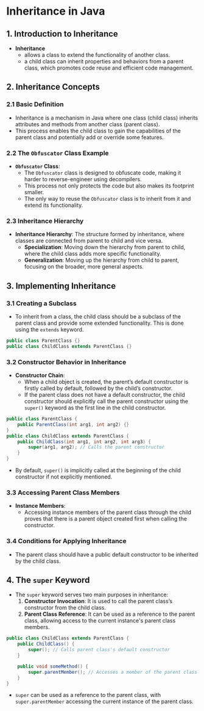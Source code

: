 # Inheritance in Java

## 1. Introduction to Inheritance

- **Inheritance**
  - allows a class to extend the functionality of another class.
  - a child class can inherit properties and behaviors from a parent class, which promotes code reuse and efficient code management.

## 2. Inheritance Concepts

### 2.1 Basic Definition

- Inheritance is a mechanism in Java where one class (child class) inherits attributes and methods from another class (parent class).
- This process enables the child class to gain the capabilities of the parent class and potentially add or override some features.

### 2.2 The `Obfuscator` Class Example

- **`Obfuscator` Class**:
  - The `Obfuscator` class is designed to obfuscate code, making it harder to reverse-engineer using decompilers.
  - This process not only protects the code but also makes its footprint smaller.
  - The only way to reuse the `Obfuscator` class is to inherit from it and extend its functionality.

### 2.3 Inheritance Hierarchy

- **Inheritance Hierarchy**: The structure formed by inheritance, where classes are connected from parent to child and vice versa.
  - **Specialization**: Moving down the hierarchy from parent to child, where the child class adds more specific functionality.
  - **Generalization**: Moving up the hierarchy from child to parent, focusing on the broader, more general aspects.

## 3. Implementing Inheritance

### 3.1 Creating a Subclass

- To inherit from a class, the child class should be a subclass of the parent class and provide some extended functionality. This is done using the `extends` keyword.

```java
public class ParentClass {}
public class ChildClass extends ParentClass {}
```

### 3.2 Constructor Behavior in Inheritance

- **Constructor Chain**:
  - When a child object is created, the parent’s default constructor is firstly called by default, followed by the child’s constructor.
  - If the parent class does not have a default constructor, the child constructor should explicitly call the parent constructor using the `super()` keyword as the first line in the child constructor.

```java
public class ParentClass {
    public ParentClass(int arg1, int arg2) {}
}
public class ChildClass extends ParentClass {
    public ChildClass(int arg1, int arg2, int arg3) {
        super(arg1, arg2); // Calls the parent constructor
    }
}
```

- By default, `super()` is implicitly called at the beginning of the child constructor if not explicitly mentioned.

### 3.3 Accessing Parent Class Members

- **Instance Members**:
  - Accessing instance members of the parent class through the child proves that there is a parent object created first when calling the constructor.

### 3.4 Conditions for Applying Inheritance

- The parent class should have a public default constructor to be inherited by the child class.

## 4. The `super` Keyword

- The `super` keyword serves two main purposes in inheritance:
  1. **Constructor Invocation**: It is used to call the parent class’s constructor from the child class.
  2. **Parent Class Reference**: It can be used as a reference to the parent class, allowing access to the current instance's parent class members.

```java
public class ChildClass extends ParentClass {
    public ChildClass() {
        super(); // Calls parent class's default constructor
    }

    public void someMethod() {
        super.parentMember(); // Accesses a member of the parent class
    }
}
```

- `super` can be used as a reference to the parent class, with `super.parentMember` accessing the current instance of the parent class.
